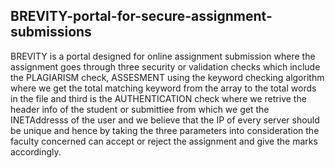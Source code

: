 ## BREVITY-portal-for-secure-assignment-submissions
BREVITY is a portal designed for online assignment submission where the assignment goes through  three security or validation checks which include the PLAGIARISM check, ASSESMENT using the keyword checking algorithm where we get the total matching keyword from the array to the total words in the file and third is the AUTHENTICATION check where we retrive the header info of the student or submittiee from which we get the INETAddresss  of the user and we believe that the IP of every server should be unique and hence by taking the three parameters into consideration the faculty concerned  can accept or reject the assignment and give the marks accordingly.
